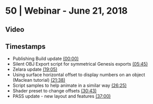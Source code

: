 # 50 | Webinar - June 21, 2018
## Video
<div class="responsive-container"><div id="player"></div></div>
<script>
      var tag = document.createElement('script');
      tag.src = "https://www.youtube.com/iframe_api";
      var firstScriptTag = document.getElementsByTagName('script')[0];
      firstScriptTag.parentNode.insertBefore(tag, firstScriptTag);
      var player;
      function onYouTubeIframeAPIReady() {
        player = new YT.Player('player', {
          videoId: '2KGei7ocYjM',
        });
      }
    
    function setCurrentTime(slideNum) {
    var object = [0, 345, 1145, 1298, 1585, 1843, 2220]
    player.seekTo(object[slideNum]);
  }
</script>
    
## Timestamps
* Publishing Build update <a href="javascript:void(0);" onclick="setCurrentTime(0)">(00:00)</a>
* Silent OBJ Export script for symmetrical Genesis exports <a href="javascript:void(0);" onclick="setCurrentTime(1)">(05:45)</a>
* Zelara update <a href="javascript:void(0);" onclick="setCurrentTime(2)">(19:05)</a>
* Using surface horizontal offset to display numbers on an object (Maclean tutorial) <a href="javascript:void(0);" onclick="setCurrentTime(3)">(21:38)</a>
* Script samples to help animate in a similar way <a href="javascript:void(0);" onclick="setCurrentTime(4)">(26:25)</a>
* Shader preset to change offsets <a href="javascript:void(0);" onclick="setCurrentTime(5)">(30:43)</a>
* PASS update - new layout and features <a href="javascript:void(0);" onclick="setCurrentTime(6)">(37:00)</a>
